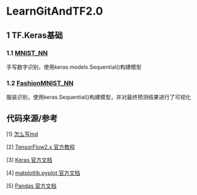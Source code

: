 # LearnGitAndTF2.0
## 1 TF.Keras基础
### 1.1 [MNIST_NN](https://github.com/KPollux/LearnGitAndTF2.0/blob/master/MNIST_Sequential_NN.py)
手写数字识别，使用keras.models.Sequential()构建模型
### 1.2 [FashionMNIST_NN](https://github.com/KPollux/LearnGitAndTF2.0/blob/master/FashionMNIST.py)
服装识别，使用keras.Sequential()构建模型，并对最终预测结果进行了可视化

## 代码来源/参考
[1] [怎么写md](https://www.jianshu.com/p/f378e3f2e7e1)

[2] [TensorFlow2.x 官方教程](https://tensorflow.google.cn/tutorials/)

[3] [Keras 官方文档](https://keras.io/zh/)

[4] [matplotlib.pyplot 官方文档](https://matplotlib.org/index.html)

[5] [Pandas 官方文档](https://pandas.pydata.org/pandas-docs/stable/reference/index.html)
